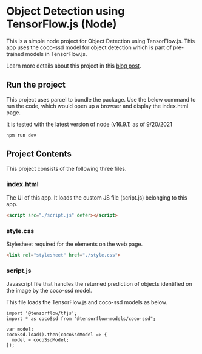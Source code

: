 # Object Detection using TensorFlow.js (Node)

This is a simple node project for Object Detection using TensorFlow.js. This app uses the coco-ssd model for object detection which is part of pre-trained models in TensorFlow.js.

Learn more details about this project in this [blog post](https://github.com/tensorflow/tfjs/tree/master/tfjs-vis). 

## Run the project 
This project uses parcel to bundle the package. Use the below command to run the code, which would open up a browser and display the index.html page.

It is tested with the latest version of node (v16.9.1) as of 9/20/2021 

```
npm run dev
```

## Project Contents

This project consists of the following three files. 

### index.html

The UI of this app. It loads the custom JS file (script.js) belonging to this app.

```HTML
<script src="./script.js" defer></script>
```

### style.css

Stylesheet required for the elements on the web page.

```HTML
<link rel="stylesheet" href="./style.css">
```

### script.js

Javascript file that handles the returned prediction of objects identified on the image by the coco-ssd model. 

This file loads the TensorFlow.js and coco-ssd models as below.

```
import '@tensorflow/tfjs';
import * as cocoSsd from "@tensorflow-models/coco-ssd";

var model;
cocoSsd.load().then(cocoSsdModel => {
  model = cocoSsdModel;
});
```
